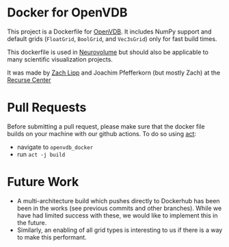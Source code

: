 # Docker for OpenVDB
This project is a Dockerfile for [OpenVDB](https://www.openvdb.org/). It includes NumPy support and default grids (`FloatGrid`, `BoolGrid`, and `Vec3sGrid`) only for fast build times.

This dockerfile is used in [Neurovolume](https://github.com/joachimbbp/neurovolume) but should also be applicable to many scientific visualization projects.

It was made by [Zach Lipp](https://github.com/zachlipp) and Joachim Pfefferkorn (but mostly Zach) at the [Recurse Center](https://www.recurse.com/)

# Pull Requests
Before submitting a pull request, please make sure that the docker file builds on your machine with our github actions.
To do so using [act](https://github.com/nektos/act):
- navigate to `openvdb_docker`
- run `act -j build`

# Future Work
- A multi-architecture build which pushes directly to Dockerhub has been been in the works (see previous commits and other branches). While we have had limited success with these, we would like to implement this in the future.
- Similarly, an enabling of all grid types is interesting to us if there is a way to make this performant.